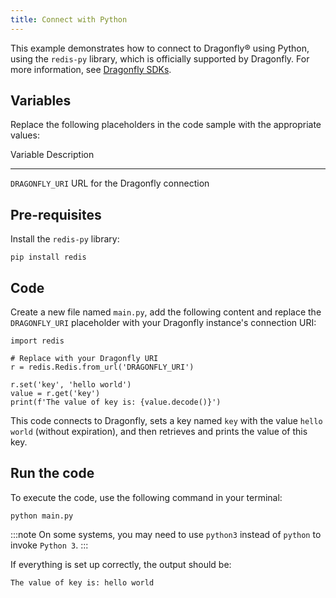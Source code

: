 ```yaml
---
title: Connect with Python
---
```


This example demonstrates how to connect to Dragonfly® using Python,
using the `redis-py` library, which is officially supported by
Dragonfly. For more information, see [Dragonfly
SDKs](https://www.dragonflydb.io/docs/development/sdks).

## Variables

Replace the following placeholders in the code sample with the
appropriate values:

  Variable          Description
  ----------------- ----------------------------------
  `DRAGONFLY_URI`   URL for the Dragonfly connection

## Pre-requisites

Install the `redis-py` library:

``` 
pip install redis
```

## Code

Create a new file named `main.py`, add the following content and replace
the `DRAGONFLY_URI` placeholder with your Dragonfly instance\'s
connection URI:

``` 
import redis

# Replace with your Dragonfly URI
r = redis.Redis.from_url('DRAGONFLY_URI')

r.set('key', 'hello world')
value = r.get('key')
print(f'The value of key is: {value.decode()}')
```

This code connects to Dragonfly, sets a key named `key` with the value
`hello world` (without expiration), and then retrieves and prints the
value of this key.

## Run the code

To execute the code, use the following command in your terminal:

``` 
python main.py
```

:::note
On some systems, you may need to use `python3` instead of `python` to
invoke `Python 3`.
:::

If everything is set up correctly, the output should be:

``` 
The value of key is: hello world
```
